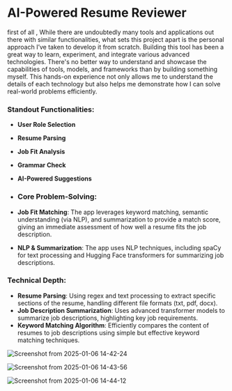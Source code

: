 # AI-Powered Resume Reviewer

first of all , While there are undoubtedly many tools and applications out there with similar functionalities, what sets this project apart is the personal approach I’ve taken to develop it from scratch. Building this tool has been a great way to learn, experiment, and integrate various advanced technologies. There's no better way to understand and showcase the capabilities of tools, models, and frameworks than by building something myself. This hands-on experience not only allows me to understand the details of each technology but also helps me demonstrate how I can solve real-world problems efficiently.


### Standout Functionalities:
- **User Role Selection**
- **Resume Parsing**
- **Job Fit Analysis**
- **Grammar Check**
- **AI-Powered Suggestions**

- ### Core Problem-Solving:
- **Job Fit Matching**: The app leverages keyword matching, semantic understanding (via NLP), and summarization to provide a match score, giving an immediate assessment of how well a resume fits the job description.
- **NLP & Summarization**: The app uses NLP techniques, including spaCy for text processing and Hugging Face transformers for summarizing job descriptions.

### Technical Depth:
- **Resume Parsing**: Using regex and text processing to extract specific sections of the resume, handling different file formats (txt, pdf, docx).
- **Job Description Summarization**: Uses advanced transformer models to summarize job descriptions, highlighting key job requirements.
- **Keyword Matching Algorithm**: Efficiently compares the content of resumes to job descriptions using simple but effective keyword matching techniques.

![Screenshot from 2025-01-06 14-42-24](https://github.com/user-attachments/assets/b13f5ff3-9f74-4e78-9b07-e6af66cb194f)

![Screenshot from 2025-01-06 14-43-56](https://github.com/user-attachments/assets/24d82ee9-21c8-4780-afd1-7ad0661745da)

![Screenshot from 2025-01-06 14-44-12](https://github.com/user-attachments/assets/c12827a6-3f95-42bc-9c23-678ac269c0b9)


